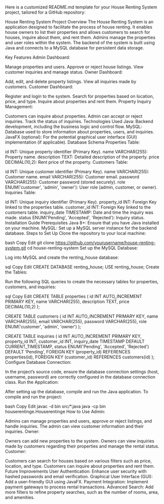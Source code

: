 
Here is a customized README.md template for your House Renting System project, tailored for a GitHub repository:

House Renting System
Project Overview
The House Renting System is an application designed to facilitate the process of house renting. It enables house owners to list their properties and allows customers to search for houses, inquire about them, and rent them. Admins manage the properties and user roles within the system. The backend of the system is built using Java and connects to a MySQL database for persistent data storage.

Key Features
Admin Dashboard:

Manage properties and users.
Approve or reject house listings.
View customer inquiries and manage status.
Owner Dashboard:

Add, edit, and delete property listings.
View all inquiries made by customers.
Customer Dashboard:

Register and login to the system.
Search for properties based on location, price, and type.
Inquire about properties and rent them.
Property Inquiry Management:

Customers can inquire about properties.
Admin can accept or reject inquiries.
Track the status of inquiries.
Technologies Used
Java: Backend development, including the business logic and control flow.
MySQL: Database used to store information about properties, users, and inquiries.
JavaFX (optional): For the potential graphical user interface (GUI) implementation (if applicable).
Database Schema
Properties Table:

id INT: Unique property identifier (Primary Key).
name VARCHAR(255): Property name.
description TEXT: Detailed description of the property.
price DECIMAL(10,2): Rent price of the property.
Customers Table:

id INT: Unique customer identifier (Primary Key).
name VARCHAR(255): Customer name.
email VARCHAR(255): Customer email.
password VARCHAR(255): Customer password (stored securely).
role ENUM('customer', 'admin', 'owner'): User role (admin, customer, or owner).
Inquiries Table:

id INT: Unique inquiry identifier (Primary Key).
property_id INT: Foreign Key linked to the properties table.
customer_id INT: Foreign Key linked to the customers table.
inquiry_date TIMESTAMP: Date and time the inquiry was made.
status ENUM('Pending', 'Accepted', 'Rejected'): Inquiry status.
Installation Guide
Prerequisites
Java 8+: Ensure that you have Java installed on your machine.
MySQL: Set up a MySQL server instance for the backend database.
Steps to Set Up
Clone the repository to your local machine:

bash
Copy
Edit
git clone https://github.com/yourusername/house-renting-system.git
cd house-renting-system
Set up the MySQL Database:

Log into MySQL and create the renting_house database:

sql
Copy
Edit
CREATE DATABASE renting_house;
USE renting_house;
Create the Tables:

Run the following SQL queries to create the necessary tables for properties, customers, and inquiries:

sql
Copy
Edit
CREATE TABLE properties (
    id INT AUTO_INCREMENT PRIMARY KEY,
    name VARCHAR(255),
    description TEXT,
    price DECIMAL(10,2)
);

CREATE TABLE customers (
    id INT AUTO_INCREMENT PRIMARY KEY,
    name VARCHAR(255),
    email VARCHAR(255),
    password VARCHAR(255),
    role ENUM('customer', 'admin', 'owner')
);

CREATE TABLE inquiries (
    id INT AUTO_INCREMENT PRIMARY KEY,
    property_id INT,
    customer_id INT,
    inquiry_date TIMESTAMP DEFAULT CURRENT_TIMESTAMP,
    status ENUM('Pending', 'Accepted', 'Rejected') DEFAULT 'Pending',
    FOREIGN KEY (property_id) REFERENCES properties(id),
    FOREIGN KEY (customer_id) REFERENCES customers(id)
);
Configure Database Connection:

In the project’s source code, ensure the database connection settings (host, username, password) are correctly configured in the database connection class.
Run the Application:

After setting up the database, compile and run the Java application.
To compile and run the project:

bash
Copy
Edit
javac -d bin src/*.java
java -cp bin houserentinge.Houserentinge
How to Use
Admin:

Admins can manage properties and users, approve or reject listings, and handle inquiries.
The admin can view customer information and their inquiries.
Owner:

Owners can add new properties to the system.
Owners can view inquiries made by customers regarding their properties and manage the rental status.
Customer:

Customers can search for houses based on various filters such as price, location, and type.
Customers can inquire about properties and rent them.
Future Improvements
User Authentication: Enhance user security with hashed passwords and email verification.
Graphical User Interface (GUI): Add a user-friendly GUI using JavaFX.
Payment Integration: Implement payment gateways to process rental transactions.
Advanced Search: Add more filters to refine property searches, such as the number of rooms, area, and amenities.
